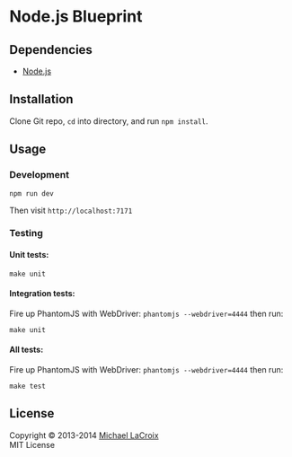 # Node.js Blueprint

## Dependencies

- [Node.js](http://nodejs.org/)

## Installation

Clone Git repo, `cd` into directory, and run `npm install`.

## Usage

### Development

```shell
npm run dev
```
Then visit `http://localhost:7171`

### Testing

#### Unit tests:
```shell
make unit
```

#### Integration tests:
Fire up PhantomJS with WebDriver: `phantomjs --webdriver=4444` then run:
```shell
make unit
```

#### All tests:
Fire up PhantomJS with WebDriver: `phantomjs --webdriver=4444` then run:
```shell
make test
```

## License
Copyright © 2013-2014 [Michael LaCroix](http://www.lacroixdesign.net/)  
MIT License
